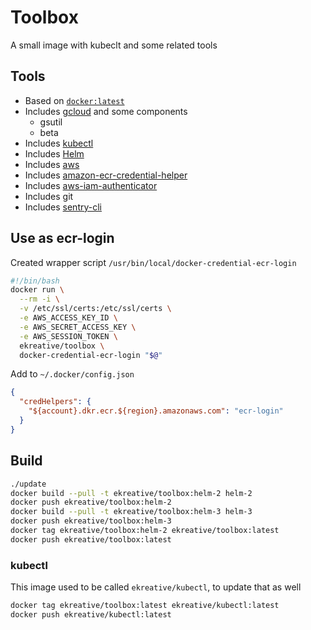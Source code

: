 # Toolbox

A small image with kubeclt and some related tools

## Tools

- Based on [`docker:latest`](https://hub.docker.com/_/docker/)
- Includes [gcloud](https://cloud.google.com/sdk/docs/quickstart-linux) and some components
  - gsutil
  - beta
- Includes [kubectl](https://kubernetes.io/docs/tasks/tools/install-kubectl/)
- Includes [Helm](https://helm.sh/)
- Includes [aws](https://docs.aws.amazon.com/cli/latest/userguide/cli-chap-welcome.html)
- Includes [amazon-ecr-credential-helper](https://github.com/awslabs/amazon-ecr-credential-helper)
- Includes [aws-iam-authenticator](https://github.com/kubernetes-sigs/aws-iam-authenticator)
- Includes git
- Includes [sentry-cli](https://docs.sentry.io/cli/)

## Use as ecr-login

Created wrapper script `/usr/bin/local/docker-credential-ecr-login`

```bash
#!/bin/bash
docker run \
  --rm -i \
  -v /etc/ssl/certs:/etc/ssl/certs \
  -e AWS_ACCESS_KEY_ID \
  -e AWS_SECRET_ACCESS_KEY \
  -e AWS_SESSION_TOKEN \
  ekreative/toolbox \
  docker-credential-ecr-login "$@"
```

Add to `~/.docker/config.json`

```json
{
  "credHelpers": {
    "${account}.dkr.ecr.${region}.amazonaws.com": "ecr-login"
  }
}
```

## Build

```bash
./update
docker build --pull -t ekreative/toolbox:helm-2 helm-2
docker push ekreative/toolbox:helm-2
docker build --pull -t ekreative/toolbox:helm-3 helm-3
docker push ekreative/toolbox:helm-3
docker tag ekreative/toolbox:helm-2 ekreative/toolbox:latest
docker push ekreative/toolbox:latest
```

### kubectl

This image used to be called `ekreative/kubectl`, to update that as well 

```bash
docker tag ekreative/toolbox:latest ekreative/kubectl:latest
docker push ekreative/kubectl:latest
```
